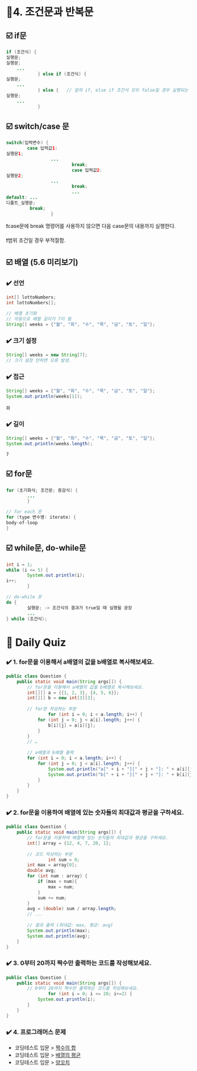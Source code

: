 # 📖4. 조건문과 반복문

## ☑️ if문

```java
if (조건식) {
실행문;
실행문;
	...
            } else if (조건식) {
실행문;
	...
            } else {   // 앞의 if, else if 조건식 모두 false일 경우 실행되는 else 코드블록
실행문;
	...
            }
```

## ☑️ switch/case 문

```java
switch(입력변수) {
        case 입력값1:
실행문1; 
				 ...
                         break;
                         case 입력값2:
실행문2; 
				 ...
                         break;
                         ...
default: ...
디폴트_실행문;
         break;
                 }
```

❗case문에 break 명령어를 사용하지 않으면 다음 case문의 내용까지 실행한다.

❗범위 조건일 경우 부적절함.

## ☑️ 배열 (5.6 미리보기)

### ✔️ 선언

```java
int[] lottoNumbers;
int lottoNumbers[];
```

```java
// 배열 초기화
// 자동으로 배열 길이가 7이 됨
String[] weeks = {"월", "화", "수", "목", "금", "토", "일"};
```

### ✔️ 크기 설정

```java
String[] weeks = new String[7];
// 크기 설정 안하면 오류 발생.
```

### ✔️ 접근

```java
String[] weeks = {"월", "화", "수", "목", "금", "토", "일"};
System.out.println(weeks[1]);
```

```
화
```

### ✔️ 길이

```java
String[] weeks = {"월", "화", "수", "목", "금", "토", "일"};
System.out.println(weeks.length);
```

```
7
```

## ☑️ for문

```java
for (초기화식; 조건문; 증감식) {
        ...
        }
```

```java
// for each 문
for (type 변수명: iterate) {
body-of-loop
}
```

## ☑️ while문, do-while문

```java
int i = 1;
while (i <= 5) {
        System.out.println(i);
i++;
        }
```

```java
// do-while 문
do {
		실행문; -> 조건식의 결과가 true일 때 실행될 문장
		...
} while (조건식);
```

# 🏁 Daily Quiz

### ✔️ 1. for문을 이용해서 a배열의 값을 b배열로 복사해보세요.

```java
public class Question {
    public static void main(String args[]) {
        // for문을 이용해서 a배열의 값을 b배열로 복사해보세요.
        int[][] a = {{1, 2, 3}, {4, 5, 6}};
        int[][] b = new int[3][3];
        
        // for문 작성하는 부분
				for (int i = 0; i < a.length; i++) {
            for (int j = 0; j < a[i].length; j++) {
                b[i][j] = a[i][j];
            }
        }
        // …
        
        // a배열과 b배열 출력
        for (int i = 0; i < a.length; i++) {
            for (int j = 0; j < a[i].length; j++) {
                System.out.println("a[" + i + "][" + j + "]: " + a[i][j]);
                System.out.println("b[" + i + "][" + j + "]: " + b[i][j]);
            }
        }
    }
}
```

### ✔️ 2. for문을 이용하여 배열에 있는 숫자들의 최대값과 평균을 구하세요.

```java
public class Question {
    public static void main(String args[]) {
        // for문을 이용하여 배열에 있는 숫자들의 최대값과 평균을 구하세요.
        int[] array = {12, 4, 7, 20, 1};
        
        // 코드 작성하는 부분
				int sum = 0;
        int max = array[0];
        double avg;
        for (int num : array) {
            if (max < num){
                max = num;
            }
            sum += num;
        }
        avg = (double) sum / array.length;
        // ...
        
        // 결과 출력 (최대값: max, 평균: avg)
        System.out.println(max);
        System.out.println(avg);
    }
}
```

### ✔️ 3. 0부터 20까지 짝수만 출력하는 코드를 작성해보세요.

```java
public class Question {
    public static void main(String args[]) {
        // 0부터 20까지 짝수만 출력하는 코드를 작성해보세요.
				for (int i = 0; i <= 20; i+=2) {
            System.out.println(i);
        }
    }
}
```

### ✔️ 4. 프로그래머스 문제

- 코딩테스트 입문 > [짝수의 합](https://school.programmers.co.kr/learn/courses/30/lessons/120831)
- 코딩테스트 입문 > [배열의 평균](https://school.programmers.co.kr/learn/courses/30/lessons/120817)
- 코딩테스트 입문 > [양꼬치](https://school.programmers.co.kr/learn/courses/30/lessons/120830)